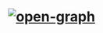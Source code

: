 # [![open-graph](https://user-images.githubusercontent.com/4741199/136057953-eaad0de2-050d-46a3-8cbb-4072d9737d93.png)](https://www.niedermann.it)
